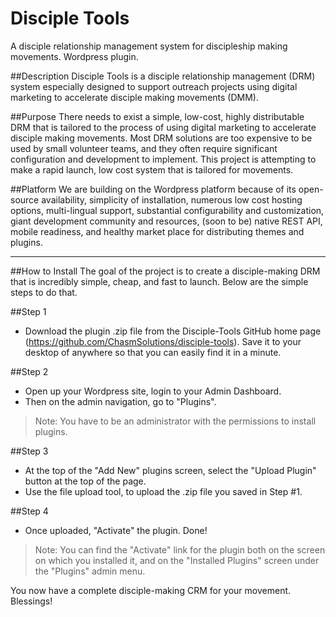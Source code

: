 # Disciple Tools
A disciple relationship management system for discipleship making movements. Wordpress plugin.

##Description
Disciple Tools is a disciple relationship management (DRM) system especially designed to support outreach projects using digital marketing to accelerate disciple making movements (DMM).

##Purpose
There needs to exist a simple, low-cost, highly distributable DRM that is tailored to the process of using digital marketing to accelerate disciple making movements. Most DRM solutions are too expensive to be used by small volunteer teams, and they often require significant configuration and development to implement. This project is attempting to make a rapid launch, low cost system that is tailored for movements.

##Platform
We are building on the Wordpress platform because of its open-source availability, simplicity of installation, numerous low cost hosting options, multi-lingual support, substantial configurability and customization, giant development community and resources, (soon to be) native REST API, mobile readiness, and healthy market place for distributing themes and plugins.

---

##How to Install
The goal of the project is to create a disciple-making DRM that is incredibly simple, cheap, and fast to launch. Below are the simple steps to do that.

##Step 1
- Download the plugin .zip file from the Disciple-Tools GitHub home page (https://github.com/ChasmSolutions/disciple-tools). Save it to your desktop of anywhere so that you can easily find it in a minute. 

##Step 2
- Open up your Wordpress site, login to your Admin Dashboard. 
- Then on the admin navigation, go to "Plugins". 

> Note: You have to be an administrator with the permissions to install plugins.

##Step 3
- At the top of the "Add New" plugins screen, select the "Upload Plugin" button at the top of the page. 
- Use the file upload tool, to upload the .zip file you saved in Step #1.

##Step 4
- Once uploaded, "Activate" the plugin. Done!

> Note: You can find the "Activate" link for the plugin both on the screen on which you installed it, and on the "Installed Plugins" screen under the "Plugins" admin menu.

You now have a complete disciple-making CRM for your movement. Blessings!
